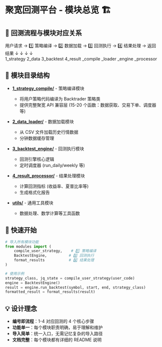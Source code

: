 # 聚宽回测平台 - 模块总览 🏗️

## 🔄 回测流程与模块对应关系

用户请求 → 1️⃣ 策略编译 → 2️⃣ 数据加载 → 3️⃣ 回测执行 → 4️⃣ 结果处理 → 返回结果
↓ ↓ ↓ ↓  
 1_strategy 2_data 3_backtest 4_result
\_compile \_loader \_engine \_processor

## 📁 模块目录结构

- **[1_strategy_compile/](./1_strategy_compile/)** - 策略编译模块

  - 将用户策略代码编译为 Backtrader 策略类
  - 提供完整聚宽 API 兼容层 (15-20 个函数：数据获取、交易下单、调度器等)

- **[2_data_loader/](./2_data_loader/)** - 数据加载模块

  - 从 CSV 文件加载历史行情数据
  - 分钟数据缓存管理

- **[3_backtest_engine/](./3_backtest_engine/)** - 回测执行模块

  - 回测引擎核心逻辑
  - 定时调度器 (run_daily/weekly 等)

- **[4_result_processor/](./4_result_processor/)** - 结果处理模块

  - 计算回测指标 (收益率、夏普比率等)
  - 生成格式化报告

- **[utils/](./utils/)** - 通用工具模块
  - 数据处理、数学计算等工具函数

## 🚀 快速开始

```python
# 导入所有模块功能
from modules import (
    compile_user_strategy,    # 1️⃣ 策略编译
    BacktestEngine,          # 3️⃣ 回测执行
    format_results           # 4️⃣ 结果处理
)

# 使用示例
strategy_class, jq_state = compile_user_strategy(user_code)
engine = BacktestEngine()
result = engine.run_backtest(symbol, start, end, strategy_class)
formatted_result = format_results(result)
```

## 💡 设计理念

- **编号即流程**：1-4 对应回测的 4 个核心步骤
- **功能单一**：每个模块职责明确，易于理解和维护
- **导入简单**：统一入口，无需记忆复杂的导入路径
- **文档完整**：每个模块都有详细的 README 说明
